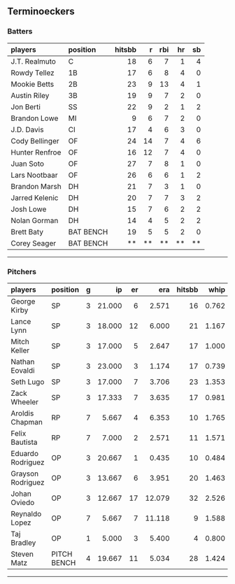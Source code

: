 ## Terminoeckers

### Batters

 
|players        |position  | hitsbb|  r| rbi| hr| sb| 
|:--------------|:---------|------:|--:|---:|--:|--:| 
|J.T. Realmuto  |C         |     18|  6|   7|  1|  4| 
|Rowdy Tellez   |1B        |     17|  6|   8|  4|  0| 
|Mookie Betts   |2B        |     23|  9|  13|  4|  1| 
|Austin Riley   |3B        |     19|  9|   7|  2|  0| 
|Jon Berti      |SS        |     22|  9|   2|  1|  2| 
|Brandon Lowe   |MI        |      9|  6|   7|  2|  0| 
|J.D. Davis     |CI        |     17|  4|   6|  3|  0| 
|Cody Bellinger |OF        |     24| 14|   7|  4|  6| 
|Hunter Renfroe |OF        |     16| 12|   7|  4|  0| 
|Juan Soto      |OF        |     27|  7|   8|  1|  0| 
|Lars Nootbaar  |OF        |     26|  6|   6|  1|  2| 
|Brandon Marsh  |DH        |     21|  7|   3|  1|  0| 
|Jarred Kelenic |DH        |     20|  7|   7|  3|  2| 
|Josh Lowe      |DH        |     15|  7|   6|  2|  2| 
|Nolan Gorman   |DH        |     14|  4|   5|  2|  2| 
|Brett Baty     |BAT BENCH |     19|  5|   5|  2|  0| 
|Corey Seager   |BAT BENCH |     **| **|  **| **| **| 

* * *

### Pitchers

 
|players           |position    |  g|     ip| er|    era| hitsbb|  whip| so|  w| sv| 
|:-----------------|:-----------|--:|------:|--:|------:|------:|-----:|--:|--:|--:| 
|George Kirby      |SP          |  3| 21.000|  6|  2.571|     16| 0.762| 14|  2|  0| 
|Lance Lynn        |SP          |  3| 18.000| 12|  6.000|     21| 1.167| 22|  1|  0| 
|Mitch Keller      |SP          |  3| 17.000|  5|  2.647|     17| 1.000| 23|  2|  0| 
|Nathan Eovaldi    |SP          |  3| 23.000|  3|  1.174|     17| 0.739| 20|  2|  0| 
|Seth Lugo         |SP          |  3| 17.000|  7|  3.706|     23| 1.353| 14|  1|  0| 
|Zack Wheeler      |SP          |  3| 17.333|  7|  3.635|     17| 0.981| 23|  2|  0| 
|Aroldis Chapman   |RP          |  7|  5.667|  4|  6.353|     10| 1.765|  7|  1|  0| 
|Felix Bautista    |RP          |  7|  7.000|  2|  2.571|     11| 1.571| 13|  1|  2| 
|Eduardo Rodriguez |OP          |  3| 20.667|  1|  0.435|     10| 0.484| 20|  2|  0| 
|Grayson Rodriguez |OP          |  3| 13.667|  6|  3.951|     20| 1.463| 18|  1|  0| 
|Johan Oviedo      |OP          |  3| 12.667| 17| 12.079|     32| 2.526|  8|  0|  0| 
|Reynaldo Lopez    |OP          |  7|  5.667|  7| 11.118|      9| 1.588|  6|  0|  1| 
|Taj Bradley       |OP          |  1|  5.000|  3|  5.400|      4| 0.800|  6|  1|  0| 
|Steven Matz       |PITCH BENCH |  4| 19.667| 11|  5.034|     28| 1.424| 16|  0|  0| 


* * *


